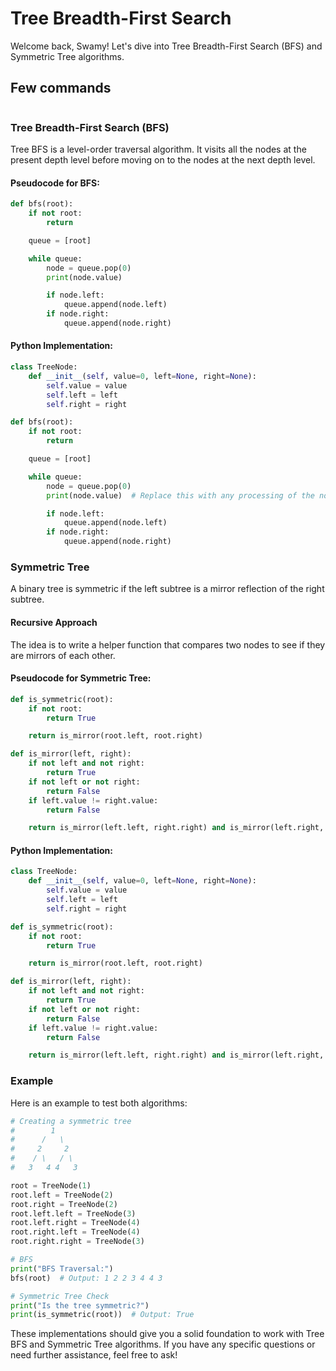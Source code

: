 # Tree Breadth-First Search

Welcome back, Swamy! Let's dive into Tree Breadth-First Search (BFS) and Symmetric Tree algorithms.

## Few commands

```powershell

```

### Tree Breadth-First Search (BFS)

Tree BFS is a level-order traversal algorithm. It visits all the nodes at the present depth level before moving on to the nodes at the next depth level.

#### Pseudocode for BFS:

```python
def bfs(root):
    if not root:
        return

    queue = [root]

    while queue:
        node = queue.pop(0)
        print(node.value)

        if node.left:
            queue.append(node.left)
        if node.right:
            queue.append(node.right)
```

#### Python Implementation:

```python
class TreeNode:
    def __init__(self, value=0, left=None, right=None):
        self.value = value
        self.left = left
        self.right = right

def bfs(root):
    if not root:
        return

    queue = [root]

    while queue:
        node = queue.pop(0)
        print(node.value)  # Replace this with any processing of the node

        if node.left:
            queue.append(node.left)
        if node.right:
            queue.append(node.right)
```

### Symmetric Tree

A binary tree is symmetric if the left subtree is a mirror reflection of the right subtree.

#### Recursive Approach

The idea is to write a helper function that compares two nodes to see if they are mirrors of each other.

#### Pseudocode for Symmetric Tree:

```python
def is_symmetric(root):
    if not root:
        return True

    return is_mirror(root.left, root.right)

def is_mirror(left, right):
    if not left and not right:
        return True
    if not left or not right:
        return False
    if left.value != right.value:
        return False

    return is_mirror(left.left, right.right) and is_mirror(left.right, right.left)
```

#### Python Implementation:

```python
class TreeNode:
    def __init__(self, value=0, left=None, right=None):
        self.value = value
        self.left = left
        self.right = right

def is_symmetric(root):
    if not root:
        return True

    return is_mirror(root.left, root.right)

def is_mirror(left, right):
    if not left and not right:
        return True
    if not left or not right:
        return False
    if left.value != right.value:
        return False

    return is_mirror(left.left, right.right) and is_mirror(left.right, right.left)
```

### Example

Here is an example to test both algorithms:

```python
# Creating a symmetric tree
#        1
#      /   \
#     2     2
#    / \   / \
#   3   4 4   3

root = TreeNode(1)
root.left = TreeNode(2)
root.right = TreeNode(2)
root.left.left = TreeNode(3)
root.left.right = TreeNode(4)
root.right.left = TreeNode(4)
root.right.right = TreeNode(3)

# BFS
print("BFS Traversal:")
bfs(root)  # Output: 1 2 2 3 4 4 3

# Symmetric Tree Check
print("Is the tree symmetric?")
print(is_symmetric(root))  # Output: True
```

These implementations should give you a solid foundation to work with Tree BFS and Symmetric Tree algorithms. If you have any specific questions or need further assistance, feel free to ask!
